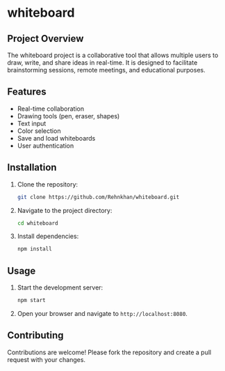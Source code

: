 # whiteboard

## Project Overview

The whiteboard project is a collaborative tool that allows multiple users to draw, write, and share ideas in real-time. It is designed to facilitate brainstorming sessions, remote meetings, and educational purposes.

## Features

- Real-time collaboration
- Drawing tools (pen, eraser, shapes)
- Text input
- Color selection
- Save and load whiteboards
- User authentication

## Installation

1. Clone the repository:
    ```bash
    git clone https://github.com/Rehnkhan/whiteboard.git
    ```
2. Navigate to the project directory:
    ```bash
    cd whiteboard
    ```
3. Install dependencies:
    ```bash
    npm install
    ```

## Usage

1. Start the development server:
    ```bash
    npm start
    ```
2. Open your browser and navigate to `http://localhost:8080`.

## Contributing

Contributions are welcome! Please fork the repository and create a pull request with your changes.

<!-- ## License

This project is licensed under the MIT License. -->